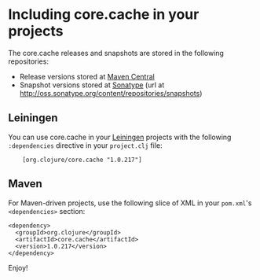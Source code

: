 Including core.cache in your projects
=====================================

The core.cache releases and snapshots are stored in the following repositories:

 * Release versions stored at [Maven Central](http://search.maven.org/#search%7Cgav%7C1%7Cg%3A%22org.clojure%22%20AND%20a%3A%22core.cache%22)
 * Snapshot versions stored at [Sonatype](https://oss.sonatype.org/index.html#nexus-search;gav~org.clojure~core.cache~~~) (url at <http://oss.sonatype.org/content/repositories/snapshots>)

## Leiningen

You can use core.cache in your [Leiningen](https://github.com/technomancy/leiningen) projects with the following `:dependencies` directive in your `project.clj` file:

        [org.clojure/core.cache "1.0.217"]

## Maven

For Maven-driven projects, use the following slice of XML in your `pom.xml`'s `<dependencies>` section:

    <dependency>
	  <groupId>org.clojure</groupId>
	  <artifactId>core.cache</artifactId>
	  <version>1.0.217</version>
	</dependency>

Enjoy!
